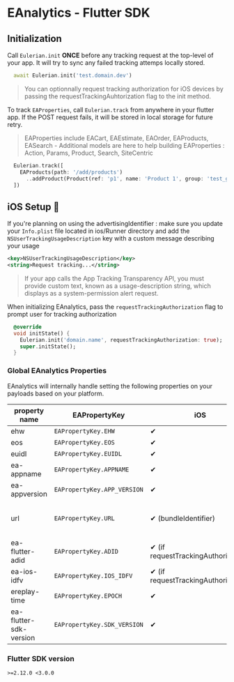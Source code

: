 # EAnalytics - Flutter SDK

## Initialization

Call `Eulerian.init` **ONCE** before any tracking request at the top-level of your app.
It will try to sync any failed tracking attemps locally stored.

```dart
  await Eulerian.init('test.domain.dev')
```

> You can optionnally request tracking authorization for iOS devices by passing the requestTrackingAuhtorization flag to the init method.

To track `EAProperties`, call `Eulerian.track` from anywhere in your flutter app.
If the POST request fails, it will be stored in local storage for future retry.

> EAProperties include EACart, EAEstimate, EAOrder, EAProducts, EASearch -
> Additional models are here to help building EAProperties : Action, Params, Product, Search, SiteCentric

```dart
  Eulerian.track([
    EAProducts(path: '/add/products')
      ..addProduct(Product(ref: 'p1', name: 'Product 1', group: 'test_group'))
  ])
```

## iOS Setup 📱

If you're planning on using the advertisingIdentifier : make sure you update your `Info.plist` file located in ios/Runner directory and add the `NSUserTrackingUsageDescription` key with a custom message describing your usage

```xml
<key>NSUserTrackingUsageDescription</key>
<string>Request tracking...</string>
```

> If your app calls the App Tracking Transparency API, you must provide custom text, known as a usage-description string, which displays as a system-permission alert request.

When initializing EAnalytics, pass the `requestTrackingAuthorization` flag to prompt user for tracking authorization

```dart
  @override
  void initState() {
    Eulerian.init('domain.name', requestTrackingAuthorization: true);
    super.initState();
  }
```

### Global EAnalytics Properties

EAnalytics will internally handle setting the following properties on your payloads based on your platform.

| property name          | EAPropertyKey               | iOS                                 | Android            | Web                  |
| ---------------------- | --------------------------- | ----------------------------------- | ------------------ | -------------------- |
| ehw                    | `EAPropertyKey.EHW`         | ✔                                   | ✔                  | ✔                    |
| eos                    | `EAPropertyKey.EOS`         | ✔                                   | ✔                  | ✔                    |
| euidl                  | `EAPropertyKey.EUIDL`       | ✔                                   | ✔                  | ✘                    |
| ea-appname             | `EAPropertyKey.APPNAME`     | ✔                                   | ✔                  | ✔                    |
| ea-appversion          | `EAPropertyKey.APP_VERSION` | ✔                                   | ✔                  | ✔                    |
| url                    | `EAPropertyKey.URL`         | ✔ (bundleIdentifier)                | ✔ (getPackageName) | ✔ (current url path) |
| ea-flutter-adid        | `EAPropertyKey.ADID`        | ✔ (if requestTrackingAuthorization) | ✔                  | ✘                    |
| ea-ios-idfv            | `EAPropertyKey.IOS_IDFV`    | ✔ (if requestTrackingAuthorization) | ✘                  | ✘                    |
| ereplay-time           | `EAPropertyKey.EPOCH`       | ✔                                   | ✔                  | ✔                    |
| ea-flutter-sdk-version | `EAPropertyKey.SDK_VERSION` | ✔                                   | ✔                  | ✔                    |

### Flutter SDK version

`>=2.12.0 <3.0.0`
